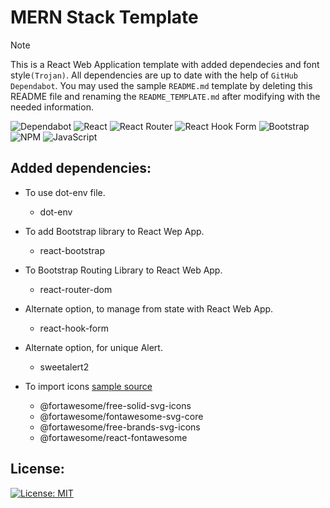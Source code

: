 # MERN Stack Template

> [!NOTE]
> This is a React Web Application template with added dependecies and font style`(Trojan)`. All dependencies are up to date with the help of `GitHub Dependabot`. You may used the sample `README.md` template by deleting this README file and renaming the `README_TEMPLATE.md` after modifying with the needed information.

![Dependabot](https://img.shields.io/badge/dependabot-025E8C?style=for-the-badge&logo=dependabot&logoColor=white) ![React](https://img.shields.io/badge/react-%2320232a.svg?style=for-the-badge&logo=react&logoColor=%2361DAFB) ![React Router](https://img.shields.io/badge/React_Router-CA4245?style=for-the-badge&logo=react-router&logoColor=white) ![React Hook Form](https://img.shields.io/badge/React%20Hook%20Form-%23EC5990.svg?style=for-the-badge&logo=reacthookform&logoColor=white) ![Bootstrap](https://img.shields.io/badge/bootstrap-%238511FA.svg?style=for-the-badge&logo=bootstrap&logoColor=white) ![NPM](https://img.shields.io/badge/NPM-%23CB3837.svg?style=for-the-badge&logo=npm&logoColor=white) ![JavaScript](https://img.shields.io/badge/javascript-%23323330.svg?style=for-the-badge&logo=javascript&logoColor=%23F7DF1E)


## Added dependencies:
- To use dot-env file.
	- dot-env
- To add Bootstrap library to React Wep App.
	- react-bootstrap

- To Bootstrap Routing Library to React Web App.
	- react-router-dom

- Alternate option, to manage from state with React Web App.
	- react-hook-form

- Alternate option, for unique Alert.
	- sweetalert2

- To import icons [sample source](https://fontawesome.com/)
	- @fortawesome/free-solid-svg-icons
	- @fortawesome/fontawesome-svg-core
	- @fortawesome/free-brands-svg-icons
	- @fortawesome/react-fontawesome

## License:
[![License: MIT](https://img.shields.io/badge/License-MIT-yellow.svg)](./LICENSE.md)
